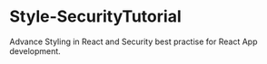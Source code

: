 # Style-SecurityTutorial
Advance Styling in React and Security best practise for React App development.
